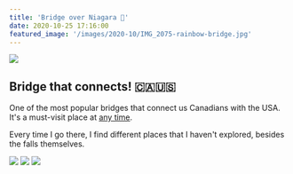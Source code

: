 ```yaml
---
title: 'Bridge over Niagara 🌈'
date: 2020-10-25 17:16:00
featured_image: '/images/2020-10/IMG_2075-rainbow-bridge.jpg'
---
```


![](/images/2020-10/IMG_2075-rainbow-bridge.jpg)

## Bridge that connects! 🇨🇦🇺🇸
One of the most popular bridges that connect us Canadians with the USA. It's a must-visit place at [any time](https://www.google.com/maps/contrib/107431117693660399546/place/ChIJ6XotQQdD04kRW-OcaB4dvik/@41.8695956,-88.7620744,6z/data=!4m6!1m5!8m4!1e1!2s107431117693660399546!3m1!1e1).

Every time I go there, I find different places that I haven't explored, besides the falls themselves.


<div class="gallery" data-columns="2">
	<img src="/images/2020-10/PXL_20201018_192037626-rainbow-bridge-maple-wait-1600x100.jpg">
	<img src="/images/2020-10/IMG_2095-rainbow-bridge-under-1600x1000.jpg">
	<img src="/images/2020-10/PXL_20201018_192528079-rainbow-bridge-under2-1200x1600.jpg">
</div>

<!--
Exposure Time: 1/125
FNumber: 5
Focal Length: 50
Photographic Sensitivity (ISO): 100
Lens Model: EF50mm f/1.8 STM
-->